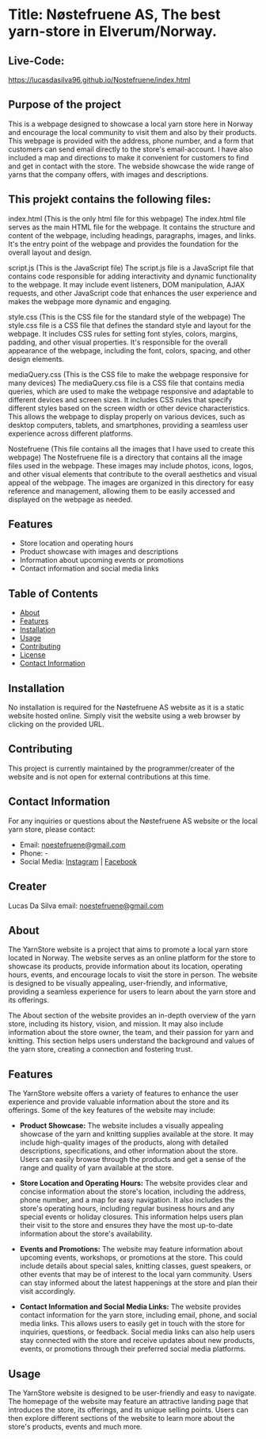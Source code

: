 # Title: Nøstefruene AS, The best yarn-store in Elverum/Norway.

## Live-Code:
https://lucasdasilva96.github.io/Nostefruene/index.html

## Purpose of the project

This is a webpage designed to showcase a local yarn store here in Norway and encourage the local community to visit them and also by
their products.
This webpage is provided with the address, phone number, and a form that customers can send email directly to the store's email-account. I have also included a map
and directions to make it convenient for customers to find and get in contact with the store.
The webside showcase the wide range of yarns that the company offers, with images and descriptions.

## This projekt contains the following files:

index.html (This is the only html file for this webpage)
The index.html file serves as the main HTML file for the webpage. It contains the structure and content of the webpage, including headings, paragraphs, images, and links. It's the entry point of the webpage and provides the foundation for the overall layout and design.

script.js (This is the JavaScript file)
The script.js file is a JavaScript file that contains code responsible for adding interactivity and dynamic functionality to the webpage. It may include event listeners, DOM manipulation, AJAX requests, and other JavaScript code that enhances the user experience and makes the webpage more dynamic and engaging.

style.css (This is the CSS file for the standard style of the webpage)
The style.css file is a CSS file that defines the standard style and layout for the webpage. It includes CSS rules for setting font styles, colors, margins, padding, and other visual properties. It's responsible for the overall appearance of the webpage, including the font, colors, spacing, and other design elements.

mediaQuery.css (This is the CSS file to make the webpage responsive for many devices)
The mediaQuery.css file is a CSS file that contains media queries, which are used to make the webpage responsive and adaptable to different devices and screen sizes. It includes CSS rules that specify different styles based on the screen width or other device characteristics. This allows the webpage to display properly on various devices, such as desktop computers, tablets, and smartphones, providing a seamless user experience across different platforms.

Nostefruene (This file contains all the images that I have used to create this webpage)
The Nostefruene file is a directory that contains all the image files used in the webpage. These images may include photos, icons, logos, and other visual elements that contribute to the overall aesthetics and visual appeal of the webpage. The images are organized in this directory for easy reference and management, allowing them to be easily accessed and displayed on the webpage as needed.

## Features

- Store location and operating hours
- Product showcase with images and descriptions
- Information about upcoming events or promotions
- Contact information and social media links

## Table of Contents

- [About](#about)
- [Features](#features)
- [Installation](#installation)
- [Usage](#usage)
- [Contributing](#contributing)
- [License](#license)
- [Contact Information](#contact-information)

## Installation

No installation is required for the Nøstefruene AS website as it is a static website hosted online. Simply visit the website using a web browser by clicking on the provided URL.

## Contributing

This project is currently maintained by the programmer/creater of the website and is not open for external contributions at this time.


## Contact Information

For any inquiries or questions about the Nøstefruene AS website or the local yarn store, please contact:

- Email: [noestefruene@gmail.com](mailto:noestefruene@gmail.com)
- Phone: -
- Social Media: [Instagram](https://www.instagram.com/nostefruene/) | [Facebook](https://www.facebook.com/Nostefruene/)

## Creater

Lucas Da Silva
email: noestefruene@gmail.com

## About

The YarnStore website is a project that aims to promote a local yarn store located in Norway. The website serves as an online platform for the store to showcase its products, provide information about its location, operating hours, events, and encourage locals to visit the store in person. The website is designed to be visually appealing, user-friendly, and informative, providing a seamless experience for users to learn about the yarn store and its offerings.

The About section of the website provides an in-depth overview of the yarn store, including its history, vision, and mission. It may also include information about the store owner, the team, and their passion for yarn and knitting. This section helps users understand the background and values of the yarn store, creating a connection and fostering trust.

## Features

The YarnStore website offers a variety of features to enhance the user experience and provide valuable information about the store and its offerings. Some of the key features of the website may include:

- **Product Showcase:** The website includes a visually appealing showcase of the yarn and knitting supplies available at the store. It may include high-quality images of the products, along with detailed descriptions, specifications, and other information about the store. Users can easily browse through the products and get a sense of the range and quality of yarn available at the store.

- **Store Location and Operating Hours:** The website provides clear and concise information about the store's location, including the address, phone number, and a map for easy navigation. It also includes the store's operating hours, including regular business hours and any special events or holiday closures. This information helps users plan their visit to the store and ensures they have the most up-to-date information about the store's availability.

- **Events and Promotions:** The website may feature information about upcoming events, workshops, or promotions at the store. This could include details about special sales, knitting classes, guest speakers, or other events that may be of interest to the local yarn community. Users can stay informed about the latest happenings at the store and plan their visit accordingly.

- **Contact Information and Social Media Links:** The website provides contact information for the yarn store, including email, phone, and social media links. This allows users to easily get in touch with the store for inquiries, questions, or feedback. Social media links can also help users stay connected with the store and receive updates about new products, events, or promotions through their preferred social media platforms.

## Usage

The YarnStore website is designed to be user-friendly and easy to navigate. The homepage of the website may feature an attractive landing page that introduces the store, its offerings, and its unique selling points. Users can then explore different sections of the website to learn more about the store's products, events and much more.
